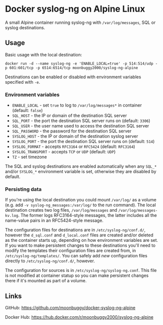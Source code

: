 # Docker syslog-ng on Alpine Linux
A small Alpine container running syslog-ng with `/var/log/messages`, SQL or syslog destinations.

## Usage
Basic usage with the local destination:

```
docker run -d --name syslog-ng -e 'ENABLE_LOCAL=true' -p 514:514/udp -p 601:601/tcp -p 6514:6514/tcp moonbuggy2000/syslog-ng-alpine
```

Destinations can be enabled or disabled with environment variables specified with `-e`.

### Environment variables
*   `ENABLE_LOCAL` - set `true` to log to `/var/log/messages*` in container (default: `false`)
*   `SQL_HOST` - the IP or domain of the destination SQL server
*   `SQL_PORT` - the port the destination SQL server runs on (default: `3306`)
*   `SQL_USER` - the user name used to access the destination SQL server
*   `SQL_PASSWORD` - the password for the destination SQL server
*   `SYSLOG_HOST` - the IP or domain of the destination syslog server
*   `SYSLOG_PORT` - the port the destination SQL server runs on (default: `514`)
*   `SYSLOG_FORMAT` - accepts `RFC3164` or `RFC5424` (default: `RFC3164`)
*   `SYSLOG_TRANSPORT` - accepts `TCP` or `UDP` (default: `UDP`)
*   `TZ` - set timezone

The SQL and syslog destinations are enabled automatically when any `SQL_*` and/or `SYSLOG_*` environment variable is set, otherwise they are disabled by default.

### Persisting data
If you're using the local destination you could mount `/var/log/` as a volume (e.g. add `-v syslog-ng_messages:/var/log/` to the run command). The local destination creates two log files, `/var/log/messages` and `/var/log/messages-kv.log`. The former logs RFC3164-style messages, the latter includes all the name-value pairs in an RFC5424-style message.

The configuration files for destinations are in `/etc/syslog-ng/conf.d/`, however the `d_sql.conf` and `d_local.conf` files are created and/or deleted as the container starts up, depending on how environment variables are set. If you want to make persistent changes to these destinations you'll need to modify the templates their configuration files are created from, in `/etc/syslog-ng/templates/`. You can safely add _new_ configuration files directly to `/etc/syslog-ng/conf.d/`, however.

The configuration for sources is in `/etc/syslog-ng/syslog-ng.conf`. This file is not modified at container statup so you can make persistent changes there if it's mounted as part of a volume.

## Links
GitHub: <https://github.com/moonbuggy/docker-syslog-ng-alpine>

Docker Hub: <https://hub.docker.com/r/moonbuggy2000/syslog-ng-alpine>

